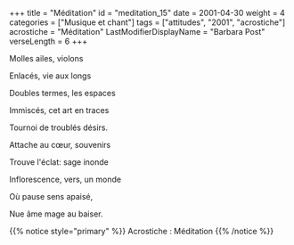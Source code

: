 +++
title = "Méditation"
id = "meditation_15"
date = 2001-04-30
weight = 4
categories = ["Musique et chant"]
tags = ["attitudes", "2001", "acrostiche"]
acrostiche = "Méditation"
LastModifierDisplayName = "Barbara Post"
verseLength = 6
+++

Molles ailes, violons

Enlacés, vie aux longs

Doubles termes, les espaces

Immiscés, cet art en traces

Tournoi de troublés désirs.

Attache au cœur, souvenirs

Trouve l'éclat: sage inonde

Inflorescence, vers, un monde

Où pause sens apaisé,

Nue âme mage au baiser.

{{% notice style="primary" %}}
Acrostiche : Méditation
{{% /notice %}}
